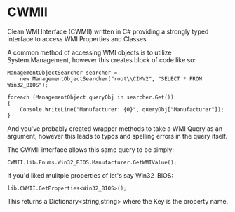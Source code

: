 # CWMII

Clean WMI Interface (CWMII) written in C# providing a strongly typed interface to access WMI Properties and Classes

A common method of accessing WMI objects is to utilize System.Management, however this creates block of code like so:
```
ManagementObjectSearcher searcher = 
    new ManagementObjectSearcher("root\\CIMV2", "SELECT * FROM Win32_BIOS"); 

foreach (ManagementObject queryObj in searcher.Get())
{
    Console.WriteLine("Manufacturer: {0}", queryObj["Manufacturer"]);
}
```

And you've probably created wrapper methods to take a WMI Query as an argument, however this leads to typos and spelling errors in the query itself.

The CWMII interface allows this same query to be simply:
```
CWMII.lib.Enums.Win32_BIOS.Manufacturer.GetWMIValue();
```

If you'd liked mulitple properties of let's say Win32_BIOS:
```
lib.CWMII.GetProperties<Win32_BIOS>();
```

This returns a Dictionary<string,string> where the Key is the property name.
